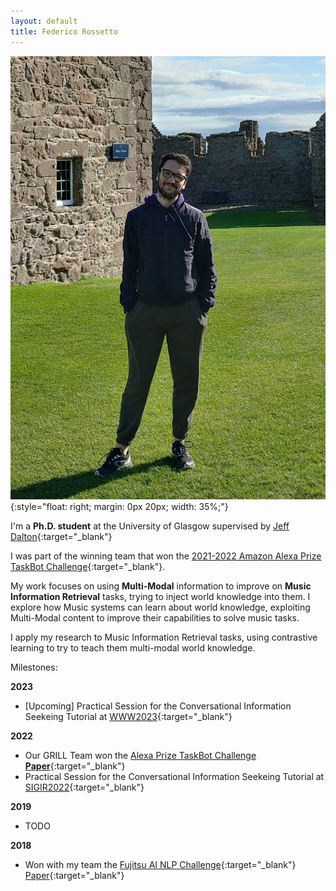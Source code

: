 ```yaml
---
layout: default
title: Federico Rossetto
---
```



![federico_rossetto](assets/img/federico_rossetto_2.jpeg){:style="float: right; margin: 0px 20px; width: 35%;"}

I'm a **Ph.D. student** at the University of Glasgow supervised by [Jeff Dalton](https://www.dcs.gla.ac.uk/~jeff/){:target="_blank"}

I was part of the winning team that won the [2021-2022 Amazon Alexa Prize TaskBot Challenge](https://www.amazon.science/alexa-prize/taskbot-challenge/2021){:target="_blank"}.

My work focuses on using **Multi-Modal** information to improve on **Music Information Retrieval** tasks, trying to inject world knowledge into them. I explore how Music systems can learn about world knowledge, exploiting Multi-Modal content to improve their capabilities to solve music tasks. 

I apply my research to Music Information Retrieval tasks, using contrastive learning to try to teach them multi-modal world knowledge.


Milestones:

__2023__
* [Upcoming] Practical Session for the Conversational Information Seekeing Tutorial at [WWW2023](https://www2023.thewebconf.org/program/tutorials/){:target="_blank"}

__2022__
* Our GRILL Team won the [Alexa Prize TaskBot Challenge](https://grilllab.ai/2022-05-15-alexa_taskbot_win/) [**Paper**](https://www.amazon.science/alexa-prize/proceedings/grillbot-a-flexible-conversational-agent-for-solving-complex-real-world-tasks){:target="_blank"}
* Practical Session for the Conversational Information Seekeing Tutorial at [SIGIR2022](https://sigir.org/sigir2022/program/tutorials/#Conversational){:target="_blank"}

__2019__
* TODO

__2018__
* Won with my team the [Fujitsu AI NLP Challenge](https://www.technology.org/2018/05/02/fujitsu-ai-nlp-challenge/){:target="_blank"} [Paper](https://ceur-ws.org/Vol-2244/paper_05.pdf){:target="_blank"}
